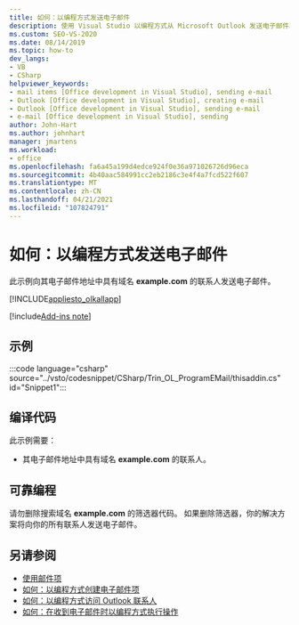 ```yaml
---
title: 如何：以编程方式发送电子邮件
description: 使用 Visual Studio 以编程方式从 Microsoft Outlook 发送电子邮件。 此示例将电子邮件发送到域名为 example.com 的联系人。
ms.custom: SEO-VS-2020
ms.date: 08/14/2019
ms.topic: how-to
dev_langs:
- VB
- CSharp
helpviewer_keywords:
- mail items [Office development in Visual Studio], sending e-mail
- Outlook [Office development in Visual Studio], creating e-mail
- Outlook [Office development in Visual Studio], sending e-mail
- e-mail [Office development in Visual Studio], sending
author: John-Hart
ms.author: johnhart
manager: jmartens
ms.workload:
- office
ms.openlocfilehash: fa6a45a199d4edce924f0e36a971026726d96eca
ms.sourcegitcommit: 4b40aac584991cc2eb2186c3e4f4a7fcd522f607
ms.translationtype: MT
ms.contentlocale: zh-CN
ms.lasthandoff: 04/21/2021
ms.locfileid: "107824791"
---
```

# <a name="how-to-programmatically-send-email"></a>如何：以编程方式发送电子邮件
  此示例向其电子邮件地址中具有域名 **example.com** 的联系人发送电子邮件。

 [!INCLUDE[appliesto_olkallapp](../vsto/includes/appliesto-olkallapp-md.md)]

[!include[Add-ins note](includes/addinsnote.md)]

## <a name="example"></a>示例
 :::code language="csharp" source="../vsto/codesnippet/CSharp/Trin_OL_ProgramEMail/thisaddin.cs" id="Snippet1":::

## <a name="compile-the-code"></a>编译代码
 此示例需要：

- 其电子邮件地址中具有域名 **example.com** 的联系人。

## <a name="robust-programming"></a>可靠编程
 请勿删除搜索域名 **example.com** 的筛选器代码。 如果删除筛选器，你的解决方案将向你的所有联系人发送电子邮件。

## <a name="see-also"></a>另请参阅
- [使用邮件项](../vsto/working-with-mail-items.md)
- [如何：以编程方式创建电子邮件项](../vsto/how-to-programmatically-create-an-e-mail-item.md)
- [如何：以编程方式访问 Outlook 联系人](../vsto/how-to-programmatically-access-outlook-contacts.md)
- [如何：在收到电子邮件时以编程方式执行操作](../vsto/how-to-programmatically-perform-actions-when-an-e-mail-message-is-received.md)
